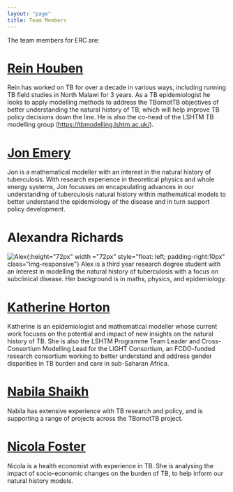 ```yaml
---
layout: "page"
title: Team Members
---
```


The team members for ERC are:

# [Rein Houben](https://www.lshtm.ac.uk/aboutus/people/houben.rein)
Rein has worked on TB for over a decade in various ways, including running TB field studies in North Malawi for 3 years. As a TB epidemiologist he looks to apply modelling methods to address the TBornotTB objectives of better understanding the natural history of TB, which will help improve TB policy decisions down the line. He is also the co-head of the LSHTM TB modelling group (https://tbmodelling.lshtm.ac.uk/). 

# [Jon Emery](https://www.lshtm.ac.uk/aboutus/people/emery.jon)
Jon is a mathematical modeller with an interest in the natural history of tuberculosis. With research experience in theoretical physics and whole energy systems, Jon focusses on encapsulating advances in our understanding of tuberculosis natural history within mathematical models to better understand the epidemiology of the disease and in turn support policy development.

# Alexandra Richards
![Alex](../images/Alex-profile.jpeg){:height="72px" width ="72px" style="float: left; padding-right:10px" class="img-responsive"}
Alex is a third year research degree student with an interest in modelling the natural history of tuberculosis with a focus on subclinical disease. Her background is in maths, physics, and epidemiology.

# [Katherine Horton](https://www.lshtm.ac.uk/aboutus/people/horton.katherine)
Katherine is an epidemiologist and mathematical modeller whose current work focuses on the potential and impact of new insights on the natural history of TB. She is also the LSHTM Programme Team Leader and Cross-Consortium Modelling Lead for the LIGHT Consortium, an FCDO-funded research consortium working to better understand and address gender disparities in TB burden and care in sub-Saharan Africa.

# [Nabila Shaikh](https://www.lshtm.ac.uk/aboutus/people/shaikh.nabila)
Nabila has extensive experience with TB research and policy, and is supporting a range of projects across the TBornotTB project. 

# [Nicola Foster](https://www.lshtm.ac.uk/aboutus/people/foster.nicola)
Nicola is a health economist with experience in TB. She is analysing the impact of socio-economic changes on the burden of TB, to help inform our natural history models.  
